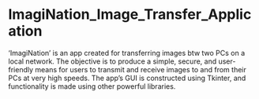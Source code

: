 # ImagiNation_Image_Transfer_Application
‘ImagiNation’ is an app created for transferring images btw two PCs on  a local network. The objective is to produce a simple, secure, and user-friendly means for users to transmit and receive images to and from their PCs at very high speeds. The app’s GUI is constructed using Tkinter, and functionality is made using other powerful libraries. 
